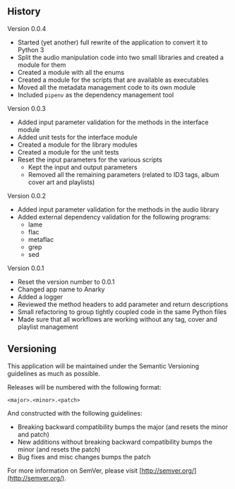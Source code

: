 ## History

Version 0.0.4

* Started (yet another) full rewrite of the application to convert it to Python 3
* Split the audio manipulation code into two small libraries and created a module for them
* Created a module with all the enums
* Created a module for the scripts that are available as executables
* Moved all the metadata management code to its own module
* Included `pipenv` as the dependency management tool

Version 0.0.3

* Added input parameter validation for the methods in the interface module
* Added unit tests for the interface module
* Created a module for the library modules
* Created a module for the unit tests
* Reset the input parameters for the various scripts
  * Kept the input and output parameters
  * Removed all the remaining parameters (related to ID3 tags, album cover art and playlists)

Version 0.0.2

* Added input parameter validation for the methods in the audio library
* Added external dependency validation for the following programs:
  * lame
  * flac
  * metaflac
  * grep
  * sed

Version 0.0.1

* Reset the version number to 0.0.1
* Changed app name to Anarky
* Added a logger
* Reviewed the method headers to add parameter and return descriptions
* Small refactoring to group tightly coupled code in the same Python files
* Made sure that all workflows are working without any tag, cover and playlist management

## Versioning

This application will be maintained under the Semantic Versioning guidelines as much as possible.

Releases will be numbered with the following format:

`<major>.<minor>.<patch>`

And constructed with the following guidelines:

* Breaking backward compatibility bumps the major (and resets the minor and patch)
* New additions without breaking backward compatibility bumps the minor (and resets the patch)
* Bug fixes and misc changes bumps the patch

For more information on SemVer, please visit [http://semver.org/](http://semver.org/).
